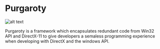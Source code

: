 # Purgaroty
![alt text](https://i.imgur.com/zTRPxZ6.jpg)



Purgaroty is a framework which encapsulates redundant code from Win32 API and DirectX-11 to give developers a semaless programming experience when developing with DirectX and the windows API.
